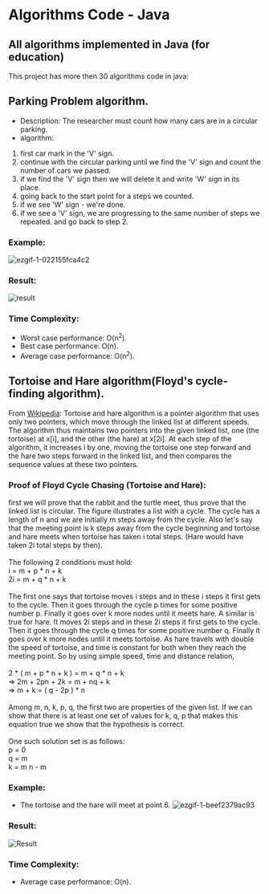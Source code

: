 # Algorithms Code - Java
## All algorithms implemented in Java (for education)
This project has more then 30 algorithms code in java:
## Parking Problem algorithm.
- Description: The researcher must count how many cars are in a circular parking.
- algorithm:
1. first car mark in the 'V' sign.
2. continue with the circular parking until we find the 'V' sign and count the number of cars we passed.
3. if we find the 'V' sign then we will delete it and write 'W' sign in its place.
4. going back to the start point for a steps we counted.
5. if we see 'W' sign - we're done.
6. if we see a 'V' sign, we are progressing to the same number of steps we repeated. and go back to step 2.

### Example:
![ezgif-1-022155fca4c2](https://user-images.githubusercontent.com/40535130/63102084-16768d80-bf83-11e9-9eea-763cebab6df1.gif)
### Result:
![result](https://user-images.githubusercontent.com/40535130/63095001-bb3c9f00-bf72-11e9-8ed4-0d8c4f27bc23.jpg)

### Time Complexity:
- Worst case performance: O(n<sup>2</sup>).
- Best case performance: O(n).
- Average case performance: O(n<sup>2</sup>).

## Tortoise and Hare algorithm(Floyd's cycle-finding algorithm).
From [Wikipedia](https://en.wikipedia.org/wiki/Cycle_detection): Tortoise and hare algorithm is a pointer algorithm that uses only two pointers, which move through the linked list at different speeds.
The algorithm thus maintains two pointers into the given linked list, one (the tortoise) at x[i], and the other (the hare) at x[2i].
At each step of the algorithm, it increases i by one, moving the tortoise one step forward and the hare two steps forward in the linked list, and then compares the sequence values at these two pointers.

### Proof of Floyd Cycle Chasing (Tortoise and Hare):
first we will prove that the rabbit and the turtle meet, thus prove that the linked list is circular.
The figure illustrates a list with a cycle. The cycle has a length of n and we are initially m steps away from the cycle. Also let's say that the meeting point is k steps away from the cycle beginning and tortoise and hare meets when tortoise has taken i total steps. (Hare would have taken 2i total steps by then).
<br/>
<br/> The following 2 conditions must hold: 
<br/>  i = m + p * n + k
<br/> 2i = m + q * n + k
<br/><br/>
The first one says that tortoise moves i steps and in these i steps it first gets to the cycle. Then it goes through the cycle p times for some positive number p. Finally it goes over k more nodes until it meets hare.
A similar is true for hare. It moves 2i steps and in these 2i steps it first gets to the cycle. Then it goes through the cycle q times for some positive number q. Finally it goes over k more nodes until it meets tortoise.
As hare travels with double the speed of tortoise, and time is constant for both when they reach the meeting point.
So by using simple speed, time and distance relation,
<br/>
<br/> 2 * ( m + p * n + k ) = m + q * n + k
<br/> => 2m + 2pn + 2k = m + nq + k 
<br/> =>  m + k = ( q - 2p ) * n
<br/><br/>
Among m, n, k, p, q, the first two are properties of the given list. If we can show that there is at least one set of values for k, q, p that makes this equation true we show that the hypothesis is correct.
<br/>
<br/> One such solution set is as follows:
<br/> p = 0
<br/> q = m
<br/> k = m n - m

### Example:
- The tortoise and the hare will meet at point 6.
![ezgif-1-beef2379ac93](https://user-images.githubusercontent.com/40535130/63119456-e3df8b80-bfa8-11e9-8541-7bd12f1f34de.gif)
### Result:
![Result](https://user-images.githubusercontent.com/40535130/63119612-4042ab00-bfa9-11e9-98be-c28019c45e86.jpg)

### Time Complexity: 
- Average case performance: O(n).



























